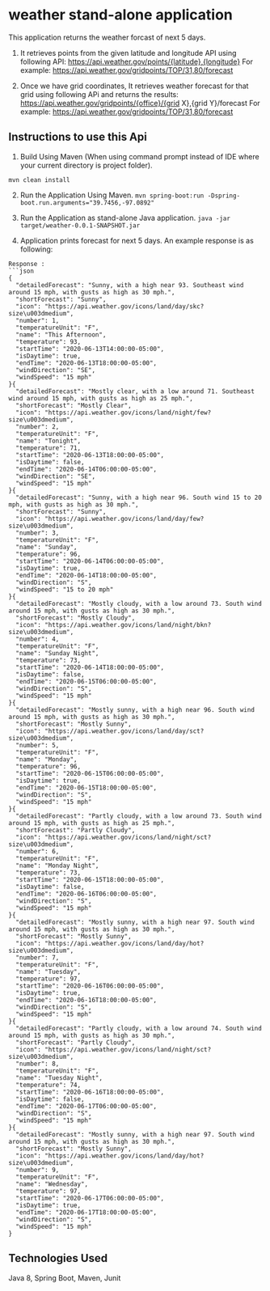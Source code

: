 # weather stand-alone application

This application returns the weather forcast of next 5 days.

1) It retrieves points from the given latitude and longitude API using following API:
https://api.weather.gov/points/{latitude},{longitude}
For example: https://api.weather.gov/gridpoints/TOP/31,80/forecast

2) Once we have grid coordinates, It retrieves weather forecast for that grid using following  APi and returns the results:
https://api.weather.gov/gridpoints/{office}/{grid X},{grid Y}/forecast
For example: https://api.weather.gov/gridpoints/TOP/31,80/forecast


## Instructions to use this Api

1. Build Using Maven (When using command prompt instead of IDE where your current directory is project folder).

```mvn clean install ```

2. Run the Application Using Maven.
```mvn spring-boot:run -Dspring-boot.run.arguments="39.7456,-97.0892" ```

3. Run the Application as stand-alone Java application. 
``` java -jar target/weather-0.0.1-SNAPSHOT.jar ```

4. Application prints forecast for next 5 days. An example response is as following:

```
Response :
```json
{
  "detailedForecast": "Sunny, with a high near 93. Southeast wind around 15 mph, with gusts as high as 30 mph.",
  "shortForecast": "Sunny",
  "icon": "https://api.weather.gov/icons/land/day/skc?size\u003dmedium",
  "number": 1,
  "temperatureUnit": "F",
  "name": "This Afternoon",
  "temperature": 93,
  "startTime": "2020-06-13T14:00:00-05:00",
  "isDaytime": true,
  "endTime": "2020-06-13T18:00:00-05:00",
  "windDirection": "SE",
  "windSpeed": "15 mph"
}{
  "detailedForecast": "Mostly clear, with a low around 71. Southeast wind around 15 mph, with gusts as high as 25 mph.",
  "shortForecast": "Mostly Clear",
  "icon": "https://api.weather.gov/icons/land/night/few?size\u003dmedium",
  "number": 2,
  "temperatureUnit": "F",
  "name": "Tonight",
  "temperature": 71,
  "startTime": "2020-06-13T18:00:00-05:00",
  "isDaytime": false,
  "endTime": "2020-06-14T06:00:00-05:00",
  "windDirection": "SE",
  "windSpeed": "15 mph"
}{
  "detailedForecast": "Sunny, with a high near 96. South wind 15 to 20 mph, with gusts as high as 30 mph.",
  "shortForecast": "Sunny",
  "icon": "https://api.weather.gov/icons/land/day/few?size\u003dmedium",
  "number": 3,
  "temperatureUnit": "F",
  "name": "Sunday",
  "temperature": 96,
  "startTime": "2020-06-14T06:00:00-05:00",
  "isDaytime": true,
  "endTime": "2020-06-14T18:00:00-05:00",
  "windDirection": "S",
  "windSpeed": "15 to 20 mph"
}{
  "detailedForecast": "Mostly cloudy, with a low around 73. South wind around 15 mph, with gusts as high as 30 mph.",
  "shortForecast": "Mostly Cloudy",
  "icon": "https://api.weather.gov/icons/land/night/bkn?size\u003dmedium",
  "number": 4,
  "temperatureUnit": "F",
  "name": "Sunday Night",
  "temperature": 73,
  "startTime": "2020-06-14T18:00:00-05:00",
  "isDaytime": false,
  "endTime": "2020-06-15T06:00:00-05:00",
  "windDirection": "S",
  "windSpeed": "15 mph"
}{
  "detailedForecast": "Mostly sunny, with a high near 96. South wind around 15 mph, with gusts as high as 30 mph.",
  "shortForecast": "Mostly Sunny",
  "icon": "https://api.weather.gov/icons/land/day/sct?size\u003dmedium",
  "number": 5,
  "temperatureUnit": "F",
  "name": "Monday",
  "temperature": 96,
  "startTime": "2020-06-15T06:00:00-05:00",
  "isDaytime": true,
  "endTime": "2020-06-15T18:00:00-05:00",
  "windDirection": "S",
  "windSpeed": "15 mph"
}{
  "detailedForecast": "Partly cloudy, with a low around 73. South wind around 15 mph, with gusts as high as 25 mph.",
  "shortForecast": "Partly Cloudy",
  "icon": "https://api.weather.gov/icons/land/night/sct?size\u003dmedium",
  "number": 6,
  "temperatureUnit": "F",
  "name": "Monday Night",
  "temperature": 73,
  "startTime": "2020-06-15T18:00:00-05:00",
  "isDaytime": false,
  "endTime": "2020-06-16T06:00:00-05:00",
  "windDirection": "S",
  "windSpeed": "15 mph"
}{
  "detailedForecast": "Mostly sunny, with a high near 97. South wind around 15 mph, with gusts as high as 30 mph.",
  "shortForecast": "Mostly Sunny",
  "icon": "https://api.weather.gov/icons/land/day/hot?size\u003dmedium",
  "number": 7,
  "temperatureUnit": "F",
  "name": "Tuesday",
  "temperature": 97,
  "startTime": "2020-06-16T06:00:00-05:00",
  "isDaytime": true,
  "endTime": "2020-06-16T18:00:00-05:00",
  "windDirection": "S",
  "windSpeed": "15 mph"
}{
  "detailedForecast": "Partly cloudy, with a low around 74. South wind around 15 mph, with gusts as high as 30 mph.",
  "shortForecast": "Partly Cloudy",
  "icon": "https://api.weather.gov/icons/land/night/sct?size\u003dmedium",
  "number": 8,
  "temperatureUnit": "F",
  "name": "Tuesday Night",
  "temperature": 74,
  "startTime": "2020-06-16T18:00:00-05:00",
  "isDaytime": false,
  "endTime": "2020-06-17T06:00:00-05:00",
  "windDirection": "S",
  "windSpeed": "15 mph"
}{
  "detailedForecast": "Mostly sunny, with a high near 97. South wind around 15 mph, with gusts as high as 30 mph.",
  "shortForecast": "Mostly Sunny",
  "icon": "https://api.weather.gov/icons/land/day/hot?size\u003dmedium",
  "number": 9,
  "temperatureUnit": "F",
  "name": "Wednesday",
  "temperature": 97,
  "startTime": "2020-06-17T06:00:00-05:00",
  "isDaytime": true,
  "endTime": "2020-06-17T18:00:00-05:00",
  "windDirection": "S",
  "windSpeed": "15 mph"
}
```

## Technologies Used 

Java 8, Spring Boot, Maven, Junit
